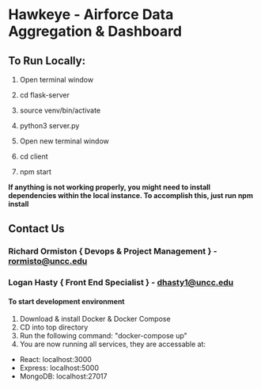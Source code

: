 # Hawkeye - Airforce Data Aggregation & Dashboard

## To Run Locally:
1. Open terminal window
2. cd flask-server
3. source venv/bin/activate
4. python3 server.py

1. Open new terminal window
2. cd client
3. npm start

**If anything is not working properly, you might need to install dependencies within the local instance. To accomplish this, just run __npm install__**


## Contact Us
### Richard Ormiston { Devops & Project Management } - rormisto@uncc.edu
### Logan Hasty { Front End Specialist } - dhasty1@uncc.edu


#### To start development environment
 1. Download & install Docker & Docker Compose
 2. CD into top directory
 3. Run the following command: "docker-compose up"
 4. You are now running all services, they are accessable at:
- React: localhost:3000
- Express: localhost:5000
- MongoDB: localhost:27017
